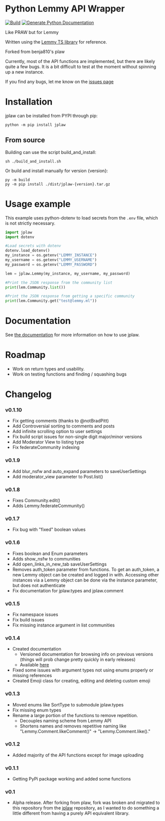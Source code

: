 # Python Lemmy API Wrapper
[![Build](https://github.com/amarpersaud/python-jplaw/actions/workflows/python-package.yml/badge.svg?branch=main)](https://github.com/amarpersaud/python-jplaw/actions/workflows/python-package.yml) 
[![Generate Python Documentation](https://github.com/amarpersaud/python-jplaw/actions/workflows/python-documentation.yml/badge.svg)](https://github.com/amarpersaud/python-jplaw/actions/workflows/python-documentation.yml)

Like PRAW but for Lemmy

Written using the [Lemmy TS library](https://github.com/LemmyNet/lemmy-js-client) for reference.

Forked from benja810's plaw

Currently, most of the API functions are implemented, but there are likely quite a few bugs. It is a bit difficult to test at the moment without spinning up a new instance. 

If you find any bugs, let me know on the [issues page](https://github.com/amarpersaud/python-jplaw/issues)

# Installation
jplaw can be installed from PYPI through pip:

`python -m pip install jplaw`


## From source
Building can use the script build_and_install:

`sh ./build_and_install.sh`

Or build and install manually for version {version}:

```
py -m build
py -m pip install ./dist/jplaw-{version}.tar.gz
```


# Usage example
This example uses python-dotenv to load secrets from the `.env` file, which is not strictly necessary.

```python
import jplaw
import dotenv

#Load secrets with dotenv
dotenv.load_dotenv()
my_instance = os.getenv("LEMMY_INSTANCE")
my_username = os.getenv("LEMMY_USERNAME")
my_password = os.getenv("LEMMY_PASSWORD")

lem = jplaw.Lemmy(my_instance, my_username, my_password)

#Print the JSON response from the community list
print(lem.Community.list())

#Print the JSON response from getting a specific community
print(lem.Community.get("test@lemmy.ml"))
```

# Documentation
See [the documentation](https://amarpersaud.github.io/python-jplaw/) for more information on how to use jplaw.

# Roadmap 
- Work on return types and usability.
- Work on testing functions and finding / squashing bugs

# Changelog
### v0.1.10
- Fix getting comments (thanks to @notBradPitt)
- Add Controversial sorting to comments and posts
- Add infinite scrolling option to user settings
- Fix build script issues for non-single digit major/minor versions
- Add Moderator View to listing type
- Fix federateCommunity indexing

### v0.1.9
- Add blur_nsfw and auto_expand parameters to saveUserSettings
- Add moderator_view parameter to Post.list()

### v0.1.8
- Fixes Community.edit()
- Adds Lemmy.federateCommunity()


### v0.1.7
- Fix bug with "fixed" boolean values

### v0.1.6
- Fixes boolean and Enum parameters
- Adds show_nsfw to communities
- Add open_links_in_new_tab saveUserSettings
- Removes auth_token parameter from functions. To get an auth_token, a new Lemmy object can be created and logged in with. Accessing other instances via a Lemmy object can be done via the instance parameter, but does not authenticate
- Fix documentation for jplaw.types and jplaw.comment

### v0.1.5
- Fix namespace issues
- Fix build issues
- Fix missing instance argument in list communities

### v0.1.4
- Created documentation
    - Versioned documentation for browsing info on previous versions (things will prob change pretty quickly in early releases)
    - Available [here](https://amarpersaud.github.io/python-jplaw/)
- Fixed some issues with argument types not using enums properly or missing references
- Created Emoji class for creating, editing and deleting custom emoji

### v0.1.3
- Moved enums like SortType to submodule jplaw.types
- Fix missing enum types
- Rename a large portion of the functions to remove repetition.
    - Decouples naming scheme from Lemmy API
    - Shortens names and removes repetitive naming like "Lemmy.Comment.likeComment()" -> "Lemmy.Comment.like()."

### v0.1.2
- Added majority of the API functions except for image uploading

### v0.1.1
- Getting PyPi package working and added some functions

### v0.1
- Alpha release. After forking from plaw, fork was broken and migrated to this repository from the [jplaw](https://github.com/amarpersaud/jplaw/) repository, as I wanted to do something a little different from having a purely API equivalent library.
